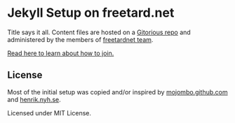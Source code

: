 # Jekyll Setup on freetard.net

Title says it all. Content files are hosted on a [Gitorious repo](https://gitorious.org/freetardnet-jekyll-content/freetardnet-jekyll-content) and administered by the members of [freetardnet team](https://gitorious.org/+freetardnet).

[Read here to learn about how to join.](http://freetard.net/2011/04/intro.html)

## License

Most of the initial setup was copied and/or inspired by [mojombo.github.com](https://github.com/mojombo/mojombo.github.com) and [henrik.nyh.se](https://github.com/henrik/henrik.nyh.se).

Licensed under MIT License.
